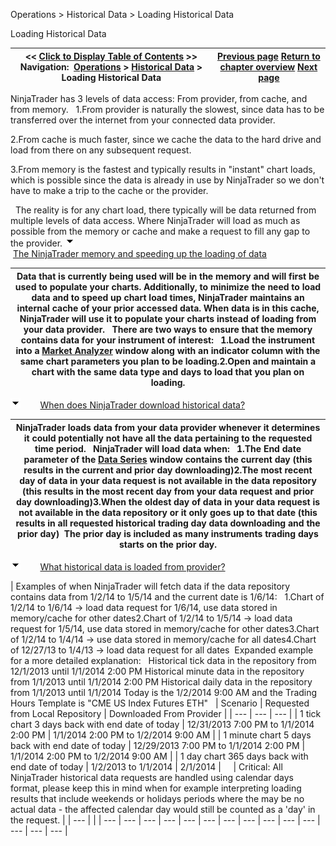 ﻿
Operations \> Historical Data \> Loading Historical Data

Loading Historical Data

| \<\< [Click to Display Table of Contents](loading_historical_data.md) \>\> **Navigation:**     [Operations](operations-1.md) \> [Historical Data](historical_data_manager-1.md) \> Loading Historical Data | [Previous page](historical_data_manager-1.md) [Return to chapter overview](historical_data_manager-1.md) [Next page](data_by_provider-1.md) |
| --- | --- |
NinjaTrader has 3 levels of data access: From provider, from cache, and from memory.
 
1\.From provider is naturally the slowest, since data has to be transferred over the internet from your connected data provider.

2\.From cache is much faster, since we cache the data to the hard drive and load from there on any subsequent request.

3\.From memory is the fastest and typically results in "instant" chart loads, which is possible since the data is already in use by NinjaTrader so we don't have to make a trip to the cache or the provider.

 
The reality is for any chart load, there typically will be data returned from multiple levels of data access. Where NinjaTrader will load as much as possible from the memory or cache and make a request to fill any gap to the provider. 
![tog_minus](tog_minus-1.gif)        [The NinjaTrader memory and speeding up the loading of data](javascript:HMToggle('toggle','ThePRODUCTNAMEcacheandspeedinguptheloadingofdata','ThePRODUCTNAMEcacheandspeedinguptheloadingofdata_ICON'))

| Data that is currently being used will be in the memory and will first be used to populate your charts. Additionally, to minimize the need to load data and to speed up chart load times, NinjaTrader maintains an internal cache of your prior accessed data. When data is in this cache, NinjaTrader will use it to populate your charts instead of loading from your data provider.    There are two ways to ensure that the memory contains data for your instrument of interest:   1\.Load the instrument into a [Market Analyzer](market_analyzer-1.md) window along with an indicator column with the same chart parameters you plan to be loading.2\.Open and maintain a chart with the same data type and days to load that you plan on loading. |
| --- |
![tog_minus](tog_minus-1.gif)        [When does NinjaTrader download historical data?](javascript:HMToggle('toggle','WhendoesNinjaTraderdownloadhistoricaldata','WhendoesNinjaTraderdownloadhistoricaldata_ICON'))

| NinjaTrader loads data from your data provider whenever it determines it could potentially not have all the data pertaining to the requested time period.    NinjaTrader will load data when:   1\.The End date parameter of the [Data Series](working_with_price_data-1.md) window contains the current day (this results in the current and prior day downloading)2\.The most recent day of data in your data request is not available in the data repository (this results in the most recent day from your data request and prior day downloading)3\.When the oldest day of data in your data request is not available in the data repository or it only goes up to that date (this results in all requested historical trading day data downloading and the prior day)  The prior day is included as many instruments trading days starts on the prior day. |
| --- |
![tog_minus](tog_minus-1.gif)        [What historical data is loaded from provider?](javascript:HMToggle('toggle','Whathistoricaldataisloadedfromprovider','Whathistoricaldataisloadedfromprovider_ICON'))

| Examples of when NinjaTrader will fetch data if the data repository contains data from 1/2/14 to 1/5/14 and the current date is 1/6/14:   1\.Chart of 1/2/14 to 1/6/14 \-\> load data request for 1/6/14, use data stored in memory/cache for other dates2\.Chart of 1/2/14 to 1/5/14 \-\> load data request for 1/5/14, use data stored in memory/cache for other dates3\.Chart of 1/2/14 to 1/4/14 \-\> use data stored in memory/cache for all dates4\.Chart of 12/27/13 to 1/4/13 \-\> load data request for all dates  Expanded example for a more detailed explanation:   Historical tick data in the repository from 12/1/2013 until 1/1/2014 2:00 PM  Historical minute data in the repository from 1/1/2013 until 1/1/2014 2:00 PM  Historical daily data in the repository from 1/1/2013 until 1/1/2014  Today is the 1/2/2014 9:00 AM and the Trading Hours Template is "CME US Index Futures ETH"     | Scenario | Requested from Local Repository | Downloaded From Provider | | --- | --- | --- | | 1 tick chart 3 days back with end date of today | 12/31/2013 7:00 PM to 1/1/2014 2:00 PM | 1/1/2014 2:00 PM to 1/2/2014 9:00 AM | | 1 minute chart 5 days back with end date of today | 12/29/2013 7:00 PM to 1/1/2014 2:00 PM | 1/1/2014 2:00 PM to 1/2/2014 9:00 AM | | 1 day chart 365 days back with end date of today | 1/2/2013 to 1/1/2014 | 2/1/2014 |          | Critical: All NinjaTrader historical data requests are handled using calendar days format, please keep this in mind when for example interpreting loading results that include weekends or holidays periods where the may be no actual data \- the affected calendar day would still be counted as a 'day' in the request. | | --- | |
| --- | --- | --- | --- | --- | --- | --- | --- | --- | --- | --- | --- | --- | --- |

